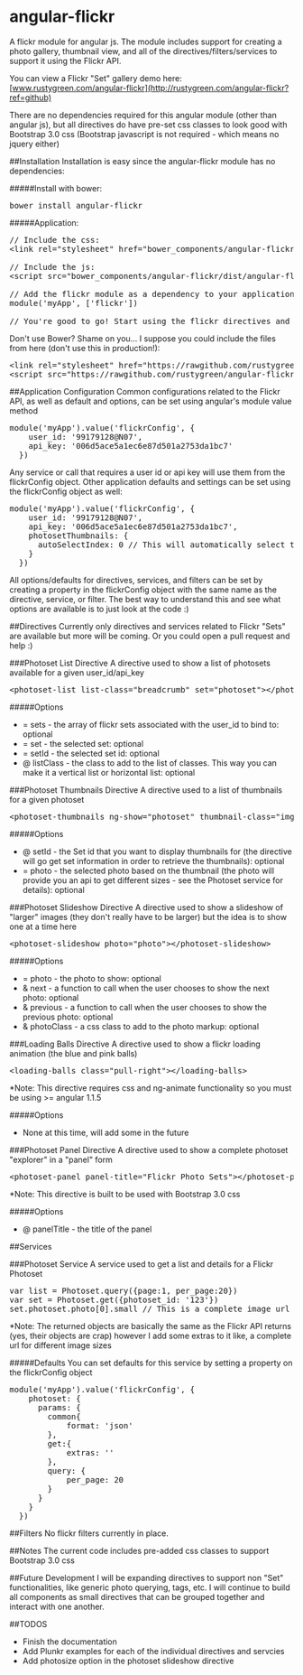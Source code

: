 angular-flickr
==============

A flickr module for angular js. The module includes support for creating a photo gallery, thumbnail view, and all of the directives/filters/services to support it using the Flickr API.

You can view a Flickr "Set" gallery demo here: [www.rustygreen.com/angular-flickr](http://rustygreen.com/angular-flickr?ref=github)

There are no dependencies required for this angular module (other than angular js), but all directives do have pre-set css classes to look good with Bootstrap 3.0 css (Bootstrap javascript is not required - which means no jquery either)

##Installation
Installation is easy since the angular-flickr module has no dependencies:

#####Install with bower:
<pre>bower install angular-flickr</pre>

#####Application:
<pre>// Include the css:
&lt;link rel=&quot;stylesheet&quot; href=&quot;bower_components/angular-flickr/dist/angular-flickr.min.css&quot;&gt;

// Include the js:
&lt;script src=&quot;bower_components/angular-flickr/dist/angular-flickr.min.js&quot;&gt;&lt;/script&gt;

// Add the flickr module as a dependency to your application:
module('myApp', ['flickr'])

// You're good to go! Start using the flickr directives and services...</pre>


Don't use Bower? Shame on you... I suppose you could include the files from here (don't use this in production!):
<pre>&lt;link rel=&quot;stylesheet&quot; href=&quot;https://rawgithub.com/rustygreen/angular-flickr/master/dist/angular-flickr.min.css&quot;&gt;
&lt;script src=&quot;https://rawgithub.com/rustygreen/angular-flickr/master/dist/angular-flickr.min.js&quot;&gt;&lt;/script&gt;</pre>


##Application Configuration
Common configurations related to the Flickr API, as well as default and options, can be set using angular's module value method

<pre>module('myApp').value('flickrConfig', {
    user_id: '99179128@N07',
    api_key: '006d5ace5a1ec6e87d501a2753da1bc7'
  })</pre>

Any service or call that requires a user id or api key will use them from the flickrConfig object. Other application defaults and settings can be set using the flickrConfig object as well:
<pre>module('myApp').value('flickrConfig', {
    user_id: '99179128@N07',
    api_key: '006d5ace5a1ec6e87d501a2753da1bc7',
    photosetThumbnails: {
      autoSelectIndex: 0 // This will automatically select the first thumbnail in a list of thumbnails
    }
  })</pre>
  
All options/defaults for directives, services, and filters can be set by creating a property in the flickrConfig object with the same name as the directive, service, or filter. The best way to understand this and see what options are available is to just look at the code :)


##Directives
Currently only directives and services related to Flickr "Sets" are available but more will be coming. Or you could open a pull request and help :)

###Photoset List Directive
A directive used to show a list of photosets available for a given user_id/api_key
<pre>&lt;photoset-list list-class=&quot;breadcrumb&quot; set=&quot;photoset&quot;&gt;&lt;/photoset-list&gt;</pre>

#####Options
* = sets - the array of flickr sets associated with the user_id to bind to: optional
* = set - the selected set: optional
* = setId - the selected set id: optional
* @ listClass - the class to add to the list of classes. This way you can make it a vertical list or horizontal list: optional
 
###Photoset Thumbnails Directive
A directive used to a list of thumbnails for a given photoset
<pre>&lt;photoset-thumbnails ng-show=&quot;photoset&quot; thumbnail-class=&quot;img-thumbnail&quot; photo=&quot;photo&quot; set-id=&quot;{{photoset.id}}&quot;&gt; &lt;/photoset-thumbnails&gt;</pre>

#####Options
* @ setId - the Set id that you want to display thumbnails for (the directive will go get set information in order to retrieve the thumbnails): optional
* = photo - the selected photo based on the thumbnail (the photo will provide you an api to get different sizes - see the Photoset service for details): optional

###Photoset Slideshow Directive
A directive used to show a slideshow of "larger" images (they don't really have to be larger) but the idea is to show one at a time here
<pre>&lt;photoset-slideshow photo=&quot;photo&quot;&gt;&lt;/photoset-slideshow&gt;</pre>

#####Options
* = photo - the photo to show: optional
* & next - a function to call when the user chooses to show the next photo: optional
* & previous - a function to call when the user chooses to show the previous photo: optional
* & photoClass - a css class to add to the photo markup: optional

###Loading Balls Directive
A directive used to show a flickr loading animation (the blue and pink balls)
<pre>&lt;loading-balls class=&quot;pull-right&quot;&gt;&lt;/loading-balls&gt;</pre>
*Note: This directive requires css and ng-animate functionality so you must be using >= angular 1.1.5

#####Options
* None at this time, will add some in the future
 
###Photoset Panel Directive
A directive used to show a complete photoset "explorer" in a "panel" form
<pre>&lt;photoset-panel panel-title=&quot;Flickr Photo Sets&quot;&gt;&lt;/photoset-panel&gt;</pre>
*Note: This directive is built to be used with Bootstrap 3.0 css

#####Options
* @ panelTitle - the title of the panel


##Services

###Photoset Service
A service used to get a list and details for a Flickr Photoset
<pre>var list = Photoset.query({page:1, per_page:20})
var set = Photoset.get({photoset_id: '123'})
set.photoset.photo[0].small // This is a complete image url to a small version of this image</pre>
*Note: The returned objects are basically the same as the Flickr API returns (yes, their objects are crap) however I add some extras to it like, a complete url for different image sizes

#####Defaults
You can set defaults for this service by setting a property on the flickrConfig object

<pre>module('myApp').value('flickrConfig', {
    photoset: {
      params: {
        common{
            format: 'json'
        },
        get:{
            extras: ''
        },
        query: {
            per_page: 20
        }
      }
    }
  })</pre>

##Filters
No flickr filters currently in place.

##Notes
The current code includes pre-added css classes to support Bootstrap 3.0 css

##Future Development
I will be expanding directives to support non "Set" functionalities, like generic photo querying, tags, etc. I will continue to build all components as small directives that can be grouped together and interact with one another.

##TODOS
* Finish the documentation
* Add Plunkr examples for each of the individual directives and servcies
* Add photosize option in the photoset slideshow directive
